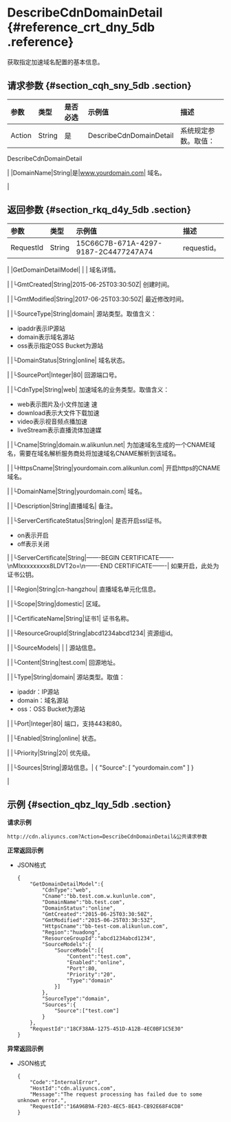 # DescribeCdnDomainDetail {#reference_crt_dny_5db .reference}

获取指定加速域名配置的基本信息。

## 请求参数 {#section_cqh_sny_5db .section}

|参数|类型|是否必选|示例值|描述|
|:-|:-|:---|:--|:-|
|Action|String|是|DescribeCdnDomainDetail| 系统规定参数。取值：

 DescribeCdnDomainDetail

 |
|DomainName|String|是|www.yourdomain.com| 域名。

 |

## 返回参数 {#section_rkq_d4y_5db .section}

|参数|类型|示例值|描述|
|:-|:-|:--|:-|
|RequestId|String|15C66C7B-671A-4297-9187-2C4477247A74| requestid。

 |
|GetDomainDetailModel| | | 域名详情。

 |
|└GmtCreated|String|2015-06-25T03:30:50Z| 创建时间。

 |
|└GmtModified|String|2017-06-25T03:30:50Z| 最近修改时间。

 |
|└SourceType|String|domain| 源站类型。取值含义：

-   ipaddr表示IP源站
-   domain表示域名源站
-   oss表示指定OSS Bucket为源站

 |
|└DomainStatus|String|online| 域名状态。

 |
|└SourcePort|Integer|80| 回源端口号。

 |
|└CdnType|String|web| 加速域名的业务类型。取值含义：

-   web表示图片及小文件加速 速
-   download表示大文件下载加速
-   video表示视音频点播加速
-   liveStream表示直播流体加速媒

 |
|└Cname|String|domain.w.alikunlun.net| 为加速域名生成的一个CNAME域名，需要在域名解析服务商处将加速域名CNAME解析到该域名。

 |
|└HttpsCname|String|yourdomain.com.alikunlun.com| 开启https的CNAME域名。

 |
|└DomainName|String|yourdomain.com| 域名。

 |
|└Description|String|直播域名| 备注。

 |
|└ServerCertificateStatus|String|on| 是否开启ssl证书。

-   on表示开启
-   off表示关闭

 |
|└ServerCertificate|String|——-BEGIN CERTIFICATE——-\\nMIxxxxxxxxx8LDVT2o=\\n——-END CERTIFICATE——-| 如果开启，此处为证书公钥。

 |
|└Region|String|cn-hangzhou| 直播域名单元化信息。

 |
|└Scope|String|domestic| 区域。

 |
|└CertificateName|String|证书1| 证书名称。

 |
|└ResourceGroupId|String|abcd1234abcd1234| 资源组id。

 |
|└SourceModels| | | 源站信息。

 |
|└Content|String|test.com| 回源地址。

 |
|└Type|String|domain| 源站类型。取值：

-   ipaddr：IP源站
-   domain：域名源站
-   oss：OSS Bucket为源站

 |
|└Port|Integer|80| 端口，支持443和80。

 |
|└Enabled|String|online| 状态。

 |
|└Priority|String|20| 优先级。

 |
|└Sources|String|源站信息。| \{ "Source": \[ "yourdomain.com" \] \}

 |

## 示例 {#section_qbz_lqy_5db .section}

**请求示例**

```
http://cdn.aliyuncs.com?Action=DescribeCdnDomainDetail&公共请求参数
```

**正常返回示例**

-   JSON格式

    ```
    {
        "GetDomainDetailModel":{
            "CdnType":"web",
            "Cname":"bb.test.com.w.kunlunle.com",
            "DomainName":"bb.test.com",
            "DomainStatus":"online",
            "GmtCreated":"2015-06-25T03:30:50Z",
            "GmtModified":"2015-06-25T03:30:53Z",
            "HttpsCname":"bb-test-com.alikunlun.com",
            "Region":"huadong",
            "ResourceGroupId":"abcd1234abcd1234",
            "SourceModels":{
                "SourceModel":[{
                    "Content":"test.com",
                    "Enabled":"online",
                    "Port":80,
                    "Priority":"20",
                    "Type":"domain"
                }]
            },
            "SourceType":"domain",
            "Sources":{
                "Source":["test.com"]
            }
        },
        "RequestId":"18CF38AA-1275-451D-A12B-4EC0BF1C5E30"
    }
    ```


**异常返回示例**

-   JSON格式

    ```
    {
        "Code":"InternalError",
        "HostId":"cdn.aliyuncs.com",
        "Message":"The request processing has failed due to some unknown error.",
        "RequestId":"16A96B9A-F203-4EC5-8E43-CB92E68F4CD8"
    }
    ```



